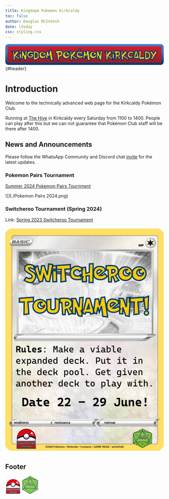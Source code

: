 ```yaml
---
title: Kingdopm Pokemon Kirkcaldy
toc: false
author: Douglas McIntosh
date: \today
css: styling.css
---
```

![](./header.png "header"){#header}

# Introduction

Welcome to the technically advanced web page for the Kirkcaldy Pokémon
Club.

Running at [The Hive](https://www.thehivefife.org.uk/) in Kirkcaldy
every Saturday from 1100 to 1400. People can play after this but we can not
guarantee that Pokémon Club staff will be there after 1400.

## News and Announcements

Please follow the WhatsApp Community and Discord chat
[invite](https://discord.gg/P8n6RZ2M) for the latest updates.

### Pokemon Pairs Tournament

[Summer 2024 Pokemon Pairs Tournment](./summer2024pairs.html)

![](./Pokemon Pairs 2024.png)

### Switcheroo Tournament (Spring 2024)

Link: [Spring 2023 Switcheroo Tournament](./spring2024switch.html)

![](./switch24.jpg)

## Footer

![](./squarelogo.png) ![](./kgslogo.png)
